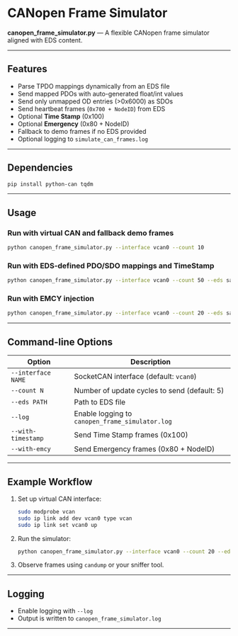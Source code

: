 # CANopen Frame Simulator

**canopen_frame_simulator.py** — A flexible CANopen frame simulator aligned with EDS content.

---

## Features

- Parse TPDO mappings dynamically from an EDS file
- Send mapped PDOs with auto-generated float/int values
- Send only unmapped OD entries (>0x6000) as SDOs
- Send heartbeat frames (`0x700 + NodeID`) from EDS
- Optional **Time Stamp** (0x100)
- Optional **Emergency** (0x80 + NodeID)
- Fallback to demo frames if no EDS provided
- Optional logging to `simulate_can_frames.log`

---

## Dependencies

```bash
pip install python-can tqdm
```

---

## Usage

### Run with virtual CAN and fallback demo frames
```bash
python canopen_frame_simulator.py --interface vcan0 --count 10
```

### Run with EDS-defined PDO/SDO mappings and TimeStamp
```bash
python canopen_frame_simulator.py --interface vcan0 --count 50 --eds sample_device.eds --with-timestamp
```

### Run with EMCY injection
```bash
python canopen_frame_simulator.py --interface vcan0 --count 20 --eds sample_device.eds --with-emcy
```

---

## Command-line Options

| Option             | Description |
|--------------------|-------------|
| `--interface NAME` | SocketCAN interface (default: `vcan0`) |
| `--count N`        | Number of update cycles to send (default: 5) |
| `--eds PATH`       | Path to EDS file |
| `--log`            | Enable logging to `canopen_frame_simulator.log` |
| `--with-timestamp` | Send Time Stamp frames (0x100) |
| `--with-emcy`      | Send Emergency frames (0x80 + NodeID) |

---

## Example Workflow

1. Set up virtual CAN interface:
   ```bash
   sudo modprobe vcan
   sudo ip link add dev vcan0 type vcan
   sudo ip link set vcan0 up
   ```

2. Run the simulator:
   ```bash
   python canopen_frame_simulator.py --interface vcan0 --count 20 --eds sample_device.eds --with-timestamp --with-emcy
   ```

3. Observe frames using `candump` or your sniffer tool.

---

## Logging

- Enable logging with `--log`
- Output is written to `canopen_frame_simulator.log`

---